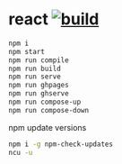 # react [![build](https://travis-ci.org/daggerok/react.svg?branch=master)](https://travis-ci.org/daggerok/react)

```bash
npm i
npm start
npm run compile
npm run build
npm run serve
npm run ghpages
npm run ghserve
npm run compose-up
npm run compose-down
```

npm update versions

```bash
npm i -g npm-check-updates
ncu -u
```

